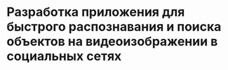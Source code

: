 # Разработка приложения для быстрого распознавания и поиска объектов на видеоизображении в социальных сетях